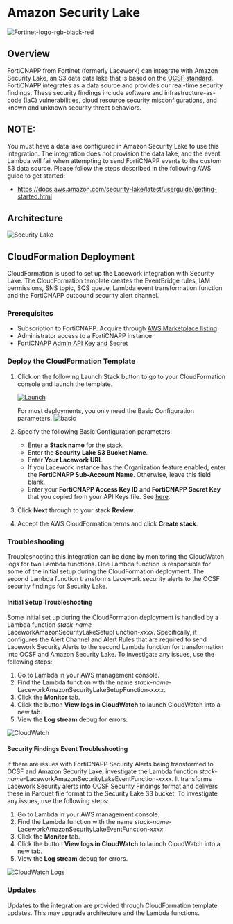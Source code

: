 # Amazon Security Lake
![Fortinet-logo-rgb-black-red](https://github.com/user-attachments/assets/99c6a147-2abf-4a32-bf43-a565ca839754)


## Overview
FortiCNAPP from Fortinet (formerly Lacework) can integrate with Amazon Security Lake, an S3 data data lake that is based on the [OCSF standard](https://schema.ocsf.io/).
FortiCNAPP integrates as a data source and provides our real-time security findings. These security findings include software and infrastructure-as-code (IaC) vulnerabilities, cloud resource security misconfigurations, and known and unknown security threat behaviors.

## NOTE:
You must have a data lake configured in Amazon Security Lake to use this integration. The integration does not provision the data lake, and the event Lambda will fail when attempting to send FortiCNAPP events to the custom S3 data source. Please follow the steps described in the following AWS guide to get started:
* https://docs.aws.amazon.com/security-lake/latest/userguide/getting-started.html

## Architecture
![Security Lake](https://github.com/user-attachments/assets/536cf7f9-6f53-4e9a-9112-6cc4db95f4bb)

## CloudFormation Deployment
CloudFormation is used to set up the Lacework integration with Security Lake. The CloudFormation template creates the EventBridge rules, IAM permissions, SNS topic, SQS queue, Lambda event transformation function and the FortiCNAPP outbound security alert channel.

### Prerequisites
* Subscription to FortiCNAPP. Acquire through [AWS Marketplace listing](https://aws.amazon.com/marketplace/pp/prodview-uv2dct6bigr54?sr=0-1&ref_=beagle&applicationId=AWSMPContessa).
* Administrator access to a FortiCNAPP instance
* [FortiCNAPP Admin API Key and Secret](https://docs.lacework.com/api/api-access-keys-and-tokens)

### Deploy the CloudFormation Template

1. Click on the following Launch Stack button to go to your CloudFormation console and launch the template.

   [![Launch](https://user-images.githubusercontent.com/6440106/153987820-e1f32423-1e69-416d-8bca-2ee3a1e85df1.png)](https://console.aws.amazon.com/cloudformation/home?#/stacks/create/review?templateURL=https://lacework-alliances.s3.us-west-2.amazonaws.com/lacework-amazon-security-lake/templates/amazon-security-lake-integration.yml)

   For most deployments, you only need the Basic Configuration parameters.
   ![basic](https://github.com/user-attachments/assets/d3188488-5f54-4046-860d-e82411f4f6c3)
   
2. Specify the following Basic Configuration parameters:
    * Enter a **Stack name** for the stack.
    * Enter the **Security Lake S3 Bucket Name**.
    * Enter **Your Lacework URL**.
    * If you Lacework instance has the Organization feature enabled, enter the **FortiCNAPP Sub-Account Name**. Otherwise, leave this field blank.
    * Enter your **FortiCNAPP Access Key ID** and **FortiCNAPP Secret Key** that you copied from your API Keys file. See [here](https://docs.lacework.com/console/generate-api-access-keys-and-tokens).
     
3. Click **Next** through to your stack **Review**.
4. Accept the AWS CloudFormation terms and click **Create stack**.

### Troubleshooting
Troubleshooting this integration can be done by monitoring the CloudWatch logs for two Lambda functions. One Lambda function is responsible for some of the initial setup during the CloudFormation deployment. The second Lambda function transforms Lacework security alerts to the OCSF security findings for Security Lake.

#### Initial Setup Troubleshooting
Some initial set up during the CloudFormation deployment is handled by a Lambda function _stack-name_-LaceworkAmazonSecurityLakeSetupFunction-_xxxx_. Specifically, it configures the Alert Channel and Alert Rules that are required to send Lacework Security Alerts to the second Lambda function for transformation into OCSF and Amazon Security Lake.
To investigate any issues, use the following steps:

1. Go to Lambda in your AWS management console.
2. Find the Lambda function with the name _stack-name_-LaceworkAmazonSecurityLakeSetupFunction-_xxxx_.
3. Click the **Monitor** tab.
4. Click the button **View logs in CloudWatch** to launch CloudWatch into a new tab.
5. View the **Log stream** debug for errors.

![CloudWatch](https://github.com/user-attachments/assets/3fc7163a-eb9a-48cb-b64d-1ad449df0467)


#### Security Findings Event Troubleshooting
If there are issues with FortiCNAPP Security Alerts being transformed to OCSF and Amazon Security Lake, investigate the Lambda function _stack-name_-LaceworkAmazonSecurityLakeEventFunction-_xxxx_. It transforms Lacework Security alerts into OCSF Security Findings format and delivers these in Parquet file format to the Security Lake S3 bucket.
To investigate any issues, use the following steps:

1. Go to Lambda in your AWS management console.
2. Find the Lambda function with the name _stack-name_-LaceworkAmazonSecurityLakeEventFunction-_xxxx_.
3. Click the **Monitor** tab.
4. Click the button **View logs in CloudWatch** to launch CloudWatch into a new tab.
5. View the **Log stream** debug for errors.

![CloudWatch Logs](https://github.com/user-attachments/assets/82d05a19-541d-4883-8edd-c90380761e8f)

### Updates
Updates to the integration are provided through CloudFormation template updates. This may upgrade architecture and the Lambda functions.
